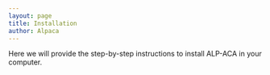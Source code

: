 ```yaml
---
layout: page
title: Installation
author: Alpaca
---
```


Here we will provide the step-by-step instructions to install ALP-ACA in your computer.
